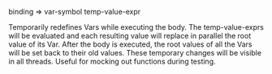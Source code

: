 binding => var-symbol temp-value-expr

  Temporarily redefines Vars while executing the body.  The
  temp-value-exprs will be evaluated and each resulting value will
  replace in parallel the root value of its Var.  After the body is
  executed, the root values of all the Vars will be set back to their
  old values.  These temporary changes will be visible in all threads.
  Useful for mocking out functions during testing.